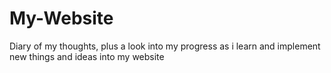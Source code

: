 # My-Website

Diary of my thoughts, plus a look into my progress as i learn and implement new things and ideas into my website
